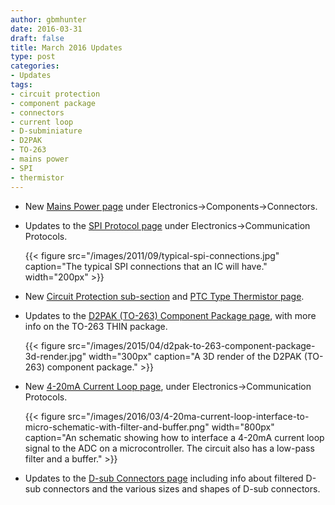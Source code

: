 ```yaml
---
author: gbmhunter
date: 2016-03-31
draft: false
title: March 2016 Updates
type: post
categories:
- Updates
tags:
- circuit protection
- component package
- connectors
- current loop
- D-subminiature
- D2PAK
- TO-263
- mains power
- SPI
- thermistor
---
```


* New [Mains Power page](/electronics/components/connectors/mains-power/) under Electronics->Components->Connectors.
* Updates to the [SPI Protocol page](/electronics/communication-protocols/spi-communication-protocol/) under Electronics->Communication Protocols.  

    {{< figure src="/images/2011/09/typical-spi-connections.jpg" caption="The typical SPI connections that an IC will have." width="200px" >}}
  
* New [Circuit Protection sub-section](/electronics/components/circuit-protection/) and [PTC Type Thermistor page](/electronics/components/circuit-protection/ptc-type-thermistor/).
* Updates to the [D2PAK (TO-263) Component Package page](/pcb-design/component-packages/d2pak-to-263-component-package/), with more info on the TO-263 THIN package.  

    {{< figure src="/images/2015/04/d2pak-to-263-component-package-3d-render.jpg" width="300px" caption="A 3D render of the D2PAK (TO-263) component package." >}}
    
* New [4-20mA Current Loop page](/electronics/communication-protocols/4-20ma-current-loops/), under Electronics->Communication Protocols.  

    {{< figure src="/images/2016/03/4-20ma-current-loop-interface-to-micro-schematic-with-filter-and-buffer.png" width="800px" caption="An schematic showing how to interface a 4-20mA current loop signal to the ADC on a microcontroller. The circuit also has a low-pass filter and a buffer."  >}}
    
* Updates to the [D-sub Connectors page](/electronics/components/connectors/d-subminiature-d-sub/) including info about filtered D-sub connectors and the various sizes and shapes of D-sub connectors.
